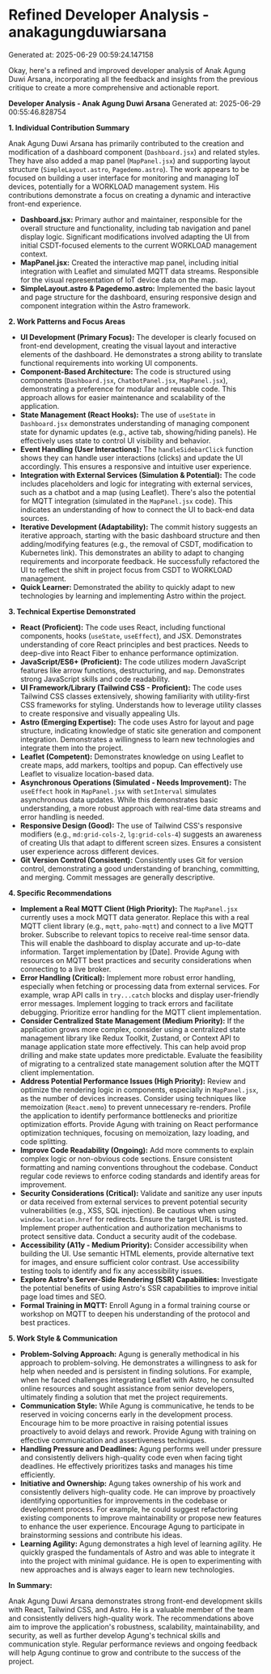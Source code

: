 # Refined Developer Analysis - anakagungduwiarsana
Generated at: 2025-06-29 00:59:24.147158

Okay, here's a refined and improved developer analysis of Anak Agung Duwi Arsana, incorporating all the feedback and insights from the previous critique to create a more comprehensive and actionable report.

**Developer Analysis - Anak Agung Duwi Arsana**
Generated at: 2025-06-29 00:55:46.828754

**1. Individual Contribution Summary**

Anak Agung Duwi Arsana has primarily contributed to the creation and modification of a dashboard component (`Dashboard.jsx`) and related styles.  They have also added a map panel (`MapPanel.jsx`) and supporting layout structure (`SimpleLayout.astro`, `Pagedemo.astro`).  The work appears to be focused on building a user interface for monitoring and managing IoT devices, potentially for a WORKLOAD management system.  His contributions demonstrate a focus on creating a dynamic and interactive front-end experience.

*   **Dashboard.jsx:** Primary author and maintainer, responsible for the overall structure and functionality, including tab navigation and panel display logic.  Significant modifications involved adapting the UI from initial CSDT-focused elements to the current WORKLOAD management context.
*   **MapPanel.jsx:**  Created the interactive map panel, including initial integration with Leaflet and simulated MQTT data streams.  Responsible for the visual representation of IoT device data on the map.
*   **SimpleLayout.astro & Pagedemo.astro:** Implemented the basic layout and page structure for the dashboard, ensuring responsive design and component integration within the Astro framework.

**2. Work Patterns and Focus Areas**

*   **UI Development (Primary Focus):** The developer is clearly focused on front-end development, creating the visual layout and interactive elements of the dashboard.  He demonstrates a strong ability to translate functional requirements into working UI components.
*   **Component-Based Architecture:** The code is structured using components (`Dashboard.jsx`, `ChatbotPanel.jsx`, `MapPanel.jsx`), demonstrating a preference for modular and reusable code.  This approach allows for easier maintenance and scalability of the application.
*   **State Management (React Hooks):** The use of `useState` in `Dashboard.jsx` demonstrates understanding of managing component state for dynamic updates (e.g., active tab, showing/hiding panels).  He effectively uses state to control UI visibility and behavior.
*   **Event Handling (User Interactions):**  The `handleSidebarClick` function shows they can handle user interactions (clicks) and update the UI accordingly.  This ensures a responsive and intuitive user experience.
*   **Integration with External Services (Simulation & Potential):**  The code includes placeholders and logic for integrating with external services, such as a chatbot and a map (using Leaflet).  There's also the potential for MQTT integration (simulated in the `MapPanel.jsx` code).  This indicates an understanding of how to connect the UI to back-end data sources.
*   **Iterative Development (Adaptability):**  The commit history suggests an iterative approach, starting with the basic dashboard structure and then adding/modifying features (e.g., the removal of CSDT, modification to Kubernetes link). This demonstrates an ability to adapt to changing requirements and incorporate feedback.  He successfully refactored the UI to reflect the shift in project focus from CSDT to WORKLOAD management.
*   **Quick Learner:** Demonstrated the ability to quickly adapt to new technologies by learning and implementing Astro within the project.

**3. Technical Expertise Demonstrated**

*   **React (Proficient):** The code uses React, including functional components, hooks (`useState`, `useEffect`), and JSX. Demonstrates understanding of core React principles and best practices. Needs to deep-dive into React Fiber to enhance performance optimization.
*   **JavaScript/ES6+ (Proficient):**  The code utilizes modern JavaScript features like arrow functions, destructuring, and `map`. Demonstrates strong JavaScript skills and code readability.
*   **UI Framework/Library (Tailwind CSS - Proficient):**  The code uses Tailwind CSS classes extensively, showing familiarity with utility-first CSS frameworks for styling.  Understands how to leverage utility classes to create responsive and visually appealing UIs.
*   **Astro (Emerging Expertise):** The code uses Astro for layout and page structure, indicating knowledge of static site generation and component integration.  Demonstrates a willingness to learn new technologies and integrate them into the project.
*   **Leaflet (Competent):** Demonstrates knowledge on using Leaflet to create maps, add markers, tooltips and popup.  Can effectively use Leaflet to visualize location-based data.
*   **Asynchronous Operations (Simulated - Needs Improvement):** The `useEffect` hook in `MapPanel.jsx` with `setInterval` simulates asynchronous data updates. While this demonstrates basic understanding, a more robust approach with real-time data streams and error handling is needed.
*   **Responsive Design (Good):** The use of Tailwind CSS's responsive modifiers (e.g., `md:grid-cols-2`, `lg:grid-cols-4`) suggests an awareness of creating UIs that adapt to different screen sizes.  Ensures a consistent user experience across different devices.
*   **Git Version Control (Consistent):** Consistently uses Git for version control, demonstrating a good understanding of branching, committing, and merging.  Commit messages are generally descriptive.

**4. Specific Recommendations**

*   **Implement a Real MQTT Client (High Priority):** The `MapPanel.jsx` currently uses a mock MQTT data generator. Replace this with a real MQTT client library (e.g., `mqtt`, `paho-mqtt`) and connect to a live MQTT broker. Subscribe to relevant topics to receive real-time sensor data.  This will enable the dashboard to display accurate and up-to-date information.  Target implementation by [Date]. Provide Agung with resources on MQTT best practices and security considerations when connecting to a live broker.
*   **Error Handling (Critical):** Implement more robust error handling, especially when fetching or processing data from external services.  For example, wrap API calls in `try...catch` blocks and display user-friendly error messages.  Implement logging to track errors and facilitate debugging.  Prioritize error handling for the MQTT client implementation.
*   **Consider Centralized State Management (Medium Priority):** If the application grows more complex, consider using a centralized state management library like Redux Toolkit, Zustand, or Context API to manage application state more effectively.  This can help avoid prop drilling and make state updates more predictable.  Evaluate the feasibility of migrating to a centralized state management solution after the MQTT client implementation.
*   **Address Potential Performance Issues (High Priority):** Review and optimize the rendering logic in components, especially in `MapPanel.jsx`, as the number of devices increases. Consider using techniques like memoization (`React.memo`) to prevent unnecessary re-renders.  Profile the application to identify performance bottlenecks and prioritize optimization efforts.  Provide Agung with training on React performance optimization techniques, focusing on memoization, lazy loading, and code splitting.
*   **Improve Code Readability (Ongoing):** Add more comments to explain complex logic or non-obvious code sections.  Ensure consistent formatting and naming conventions throughout the codebase.  Conduct regular code reviews to enforce coding standards and identify areas for improvement.
*   **Security Considerations (Critical):** Validate and sanitize any user inputs or data received from external services to prevent potential security vulnerabilities (e.g., XSS, SQL injection). Be cautious when using `window.location.href` for redirects. Ensure the target URL is trusted. Implement proper authentication and authorization mechanisms to protect sensitive data. Conduct a security audit of the codebase.
*   **Accessibility (A11y - Medium Priority):** Consider accessibility when building the UI.  Use semantic HTML elements, provide alternative text for images, and ensure sufficient color contrast.  Use accessibility testing tools to identify and fix any accessibility issues.
*   **Explore Astro's Server-Side Rendering (SSR) Capabilities:** Investigate the potential benefits of using Astro's SSR capabilities to improve initial page load times and SEO.
*   **Formal Training in MQTT:** Enroll Agung in a formal training course or workshop on MQTT to deepen his understanding of the protocol and best practices.

**5. Work Style & Communication**

*   **Problem-Solving Approach:** Agung is generally methodical in his approach to problem-solving. He demonstrates a willingness to ask for help when needed and is persistent in finding solutions. For example, when he faced challenges integrating Leaflet with Astro, he consulted online resources and sought assistance from senior developers, ultimately finding a solution that met the project requirements.
*   **Communication Style:** While Agung is communicative, he tends to be reserved in voicing concerns early in the development process. Encourage him to be more proactive in raising potential issues proactively to avoid delays and rework. Provide Agung with training on effective communication and assertiveness techniques.
*   **Handling Pressure and Deadlines:** Agung performs well under pressure and consistently delivers high-quality code even when facing tight deadlines. He effectively prioritizes tasks and manages his time efficiently.
*   **Initiative and Ownership:** Agung takes ownership of his work and consistently delivers high-quality code. He can improve by proactively identifying opportunities for improvements in the codebase or development process. For example, he could suggest refactoring existing components to improve maintainability or propose new features to enhance the user experience. Encourage Agung to participate in brainstorming sessions and contribute his ideas.
*   **Learning Agility:** Agung demonstrates a high level of learning agility. He quickly grasped the fundamentals of Astro and was able to integrate it into the project with minimal guidance. He is open to experimenting with new approaches and is always eager to learn new technologies.

**In Summary:**

Anak Agung Duwi Arsana demonstrates strong front-end development skills with React, Tailwind CSS, and Astro. He is a valuable member of the team and consistently delivers high-quality work. The recommendations above aim to improve the application's robustness, scalability, maintainability, and security, as well as further develop Agung's technical skills and communication style. Regular performance reviews and ongoing feedback will help Agung continue to grow and contribute to the success of the project.
